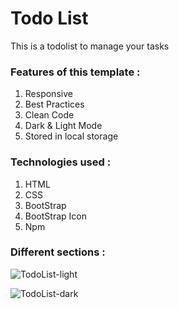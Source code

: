 ﻿# Todo List

This is a todolist to manage your tasks

### Features of this template :

<ol>
  <li>Responsive</li>
  <li>Best Practices</li>
  <li>Clean Code</li>
  <li>Dark & Light Mode</li>
  <li>Stored in local storage</li>
</ol>

### Technologies used :

<ol>
  <li>HTML</li>
  <li>CSS</li>
  <li>BootStrap</li>
  <li>BootStrap Icon</li>
  <li>Npm</li>
</ol>

### Different sections :

![TodoList-light](https://github.com/MerajMehdizade/TodoList/assets/105376555/60b07526-708e-4294-ab7b-ccb00d988e7e)

![TodoList-dark](https://github.com/MerajMehdizade/TodoList/assets/105376555/e6950f0a-1d14-40f3-ae78-880f1e18bca0)
